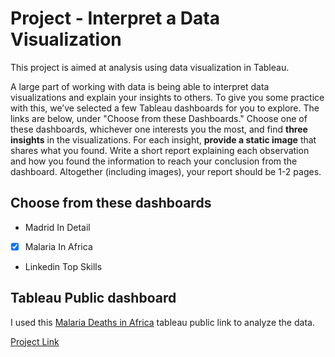 
# Project - Interpret a Data Visualization

This project is aimed at analysis using data visualization in Tableau. 

A large part of working with data is being able to interpret data visualizations and explain your insights to others. To give you some practice with this, we’ve selected a few Tableau dashboards for you to explore. The links are below, under "Choose from these Dashboards." Choose one of these dashboards, whichever one interests you the most, and find **three insights** in the visualizations. For each insight, **provide a static image** that shares what you found. Write a short report explaining each observation and how you found the information to reach your conclusion from the dashboard. Altogether (including images), your report should be 1-2 pages.

## Choose from these dashboards 

- Madrid In Detail
- [x]  Malaria In Africa
- Linkedin Top Skills

## Tableau Public dashboard

I used this [Malaria Deaths in Africa](https://public.tableau.com/app/profile/naledi.hollbruegge/viz/MakeoverMonday34Malaria/MalariainAfrica) tableau public link to analyze the data.

[Project Link](https://github.com/ziwalon/Business-Analytics-Projects-/blob/main/Project-1%20Intepret%20Data%20Visualization/Malaria_in_Africa.pdf) 